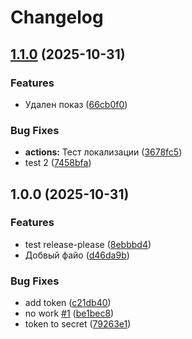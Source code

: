 # Changelog

## [1.1.0](https://github.com/ornaras/test/compare/v1.0.0...v1.1.0) (2025-10-31)


### Features

* Удален показ ([66cb0f0](https://github.com/ornaras/test/commit/66cb0f047130f220f9200e0b232aadd63b1af4e2))


### Bug Fixes

* **actions:** Тест локализации ([3678fc5](https://github.com/ornaras/test/commit/3678fc51e890c5e98d59464d6174e2a5564344b4))
* test 2 ([7458bfa](https://github.com/ornaras/test/commit/7458bfa66dc5004f40fe4eb5392454082e38952e))

## 1.0.0 (2025-10-31)


### Features

* test release-please ([8ebbbd4](https://github.com/ornaras/test/commit/8ebbbd48acf742fb5f8ef6a8f460606c08be48a5))
* Добвый файо ([d46da9b](https://github.com/ornaras/test/commit/d46da9b0e18719cad2392ddc51b2e28dd04b8cad))


### Bug Fixes

* add token ([c21db40](https://github.com/ornaras/test/commit/c21db404faf2f775b459b48deb88d9febc506676))
* no work [#1](https://github.com/ornaras/test/issues/1) ([be1bec8](https://github.com/ornaras/test/commit/be1bec8403699b2d9e96875a9d43404bd1aecee1))
* token to secret ([79263e1](https://github.com/ornaras/test/commit/79263e14502d39dbf87f3a08b8df758427ff348d))
